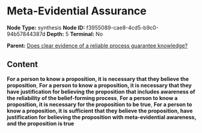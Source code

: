 # Meta-Evidential Assurance

**Node Type:** synthesis
**Node ID:** f3955089-cae8-4cd5-b9c0-94b57844387d
**Depth:** 5
**Terminal:** No

**Parent:** [Does clear evidence of a reliable process guarantee knowledge?](does-clear-evidence-of-a-reliable-process-guarantee-knowledge-antithesis-0eb08a08-2a5b-4931-852a-24c96f87cf09.md)

## Content

**For a person to know a proposition, it is necessary that they believe the proposition**, **For a person to know a proposition, it is necessary that they have justification for believing the proposition that includes awareness of the reliability of the belief-forming process**, **For a person to know a proposition, it is necessary for the proposition to be true**, **For a person to know a proposition, it is sufficient that they believe the proposition, have justification for believing the proposition with meta-evidential awareness, and the proposition is true**
